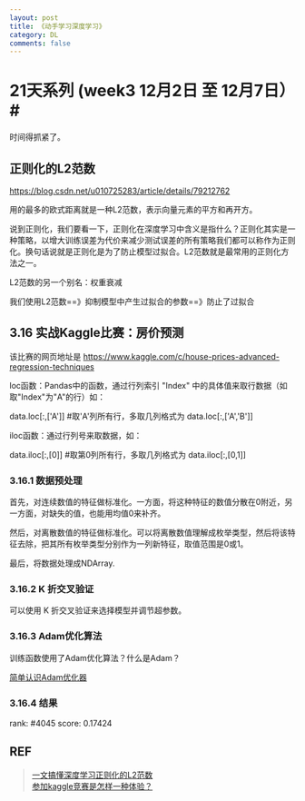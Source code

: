 ```yaml
---
layout: post
title: 《动手学习深度学习》
category: DL
comments: false
---
```


# 21天系列 (week3 12月2日 至 12月7日）#

时间得抓紧了。

## 正则化的L2范数

https://blog.csdn.net/u010725283/article/details/79212762

用的最多的欧式距离就是一种L2范数，表示向量元素的平方和再开方。

说到正则化，我们要看一下，正则化在深度学习中含义是指什么？正则化其实是一种策略，以增大训练误差为代价来减少测试误差的所有策略我们都可以称作为正则化。换句话说就是正则化是为了防止模型过拟合。L2范数就是最常用的正则化方法之一。

L2范数的另一个别名：权重衰减

我们使用L2范数==》抑制模型中产生过拟合的参数==》防止了过拟合

## 3.16 实战Kaggle比赛：房价预测

该比赛的网页地址是 https://www.kaggle.com/c/house-prices-advanced-regression-techniques 

loc函数：Pandas中的函数，通过行列索引 "Index" 中的具体值来取行数据（如取"Index"为"A"的行）如：

data.loc[:,['A']] #取'A'列所有行，多取几列格式为 data.loc[:,['A','B']]

iloc函数：通过行列号来取数据，如：

data.iloc[:,[0]] #取第0列所有行，多取几列格式为 data.iloc[:,[0,1]]

### 3.16.1 数据预处理

首先，对连续数值的特征做标准化。一方面，将这种特征的数值分散在0附近，另一方面，对缺失的值，也能用均值0来补齐。

然后，对离散数值的特征做标准化。可以将离散数值理解成枚举类型，然后将该特征去除，把其所有枚举类型分别作为一列新特征，取值范围是0或1。

最后，将数据处理成NDArray.

### 3.16.2  K 折交叉验证
可以使用 K 折交叉验证来选择模型并调节超参数。

### 3.16.3 Adam优化算法

训练函数使用了Adam优化算法？什么是Adam？

[简单认识Adam优化器](https://www.jianshu.com/p/aebcaf8af76e)

### 3.16.4 结果

rank: #4045
score: 0.17424

## REF
> [一文搞懂深度学习正则化的L2范数](https://blog.csdn.net/u010725283/article/details/79212762)  
> [参加kaggle竞赛是怎样一种体验？](https://www.zhihu.com/question/24533374/answer/34631808)